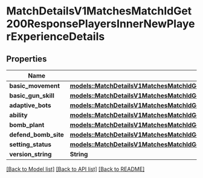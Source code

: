 # MatchDetailsV1MatchesMatchIdGet200ResponsePlayersInnerNewPlayerExperienceDetails

## Properties

Name | Type | Description | Notes
------------ | ------------- | ------------- | -------------
**basic_movement** | [**models::MatchDetailsV1MatchesMatchIdGet200ResponsePlayersInnerNewPlayerExperienceDetailsBasicMovement**](_match_details_v1_matches__matchID__get_200_response_players_inner_newPlayerExperienceDetails_basicMovement.md) |  | 
**basic_gun_skill** | [**models::MatchDetailsV1MatchesMatchIdGet200ResponsePlayersInnerNewPlayerExperienceDetailsBasicMovement**](_match_details_v1_matches__matchID__get_200_response_players_inner_newPlayerExperienceDetails_basicMovement.md) |  | 
**adaptive_bots** | [**models::MatchDetailsV1MatchesMatchIdGet200ResponsePlayersInnerNewPlayerExperienceDetailsAdaptiveBots**](_match_details_v1_matches__matchID__get_200_response_players_inner_newPlayerExperienceDetails_adaptiveBots.md) |  | 
**ability** | [**models::MatchDetailsV1MatchesMatchIdGet200ResponsePlayersInnerNewPlayerExperienceDetailsBasicMovement**](_match_details_v1_matches__matchID__get_200_response_players_inner_newPlayerExperienceDetails_basicMovement.md) |  | 
**bomb_plant** | [**models::MatchDetailsV1MatchesMatchIdGet200ResponsePlayersInnerNewPlayerExperienceDetailsBasicMovement**](_match_details_v1_matches__matchID__get_200_response_players_inner_newPlayerExperienceDetails_basicMovement.md) |  | 
**defend_bomb_site** | [**models::MatchDetailsV1MatchesMatchIdGet200ResponsePlayersInnerNewPlayerExperienceDetailsDefendBombSite**](_match_details_v1_matches__matchID__get_200_response_players_inner_newPlayerExperienceDetails_defendBombSite.md) |  | 
**setting_status** | [**models::MatchDetailsV1MatchesMatchIdGet200ResponsePlayersInnerNewPlayerExperienceDetailsSettingStatus**](_match_details_v1_matches__matchID__get_200_response_players_inner_newPlayerExperienceDetails_settingStatus.md) |  | 
**version_string** | **String** |  | 

[[Back to Model list]](../README.md#documentation-for-models) [[Back to API list]](../README.md#documentation-for-api-endpoints) [[Back to README]](../README.md)


